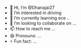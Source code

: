 - 👋 Hi, I’m @Dhanajai27
- 👀 I’m interested in driving 
- 🌱 I’m currently learning ece ..
- 💞️ I’m looking to collaborate on ...
- 📫 How to reach me ...
- 😄 Pronouns: ...
- ⚡ Fun fact: ...

<!---
Dhanajai27/Dhanajai27 is a ✨ special ✨ repository because its `README.md` (this file) appears on your GitHub profile.
You can click the Preview link to take a look at your changes.
--->
